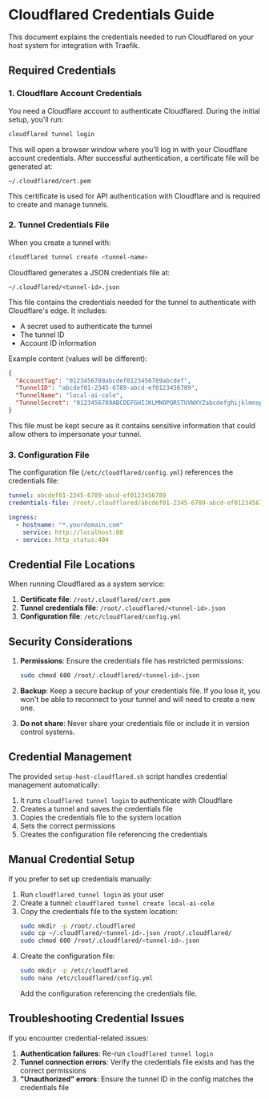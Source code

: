 # Cloudflared Credentials Guide

This document explains the credentials needed to run Cloudflared on your host system for integration with Traefik.

## Required Credentials

### 1. Cloudflare Account Credentials

You need a Cloudflare account to authenticate Cloudflared. During the initial setup, you'll run:

```bash
cloudflared tunnel login
```

This will open a browser window where you'll log in with your Cloudflare account credentials. After successful authentication, a certificate file will be generated at:

```
~/.cloudflared/cert.pem
```

This certificate is used for API authentication with Cloudflare and is required to create and manage tunnels.

### 2. Tunnel Credentials File

When you create a tunnel with:

```bash
cloudflared tunnel create <tunnel-name>
```

Cloudflared generates a JSON credentials file at:

```
~/.cloudflared/<tunnel-id>.json
```

This file contains the credentials needed for the tunnel to authenticate with Cloudflare's edge. It includes:

- A secret used to authenticate the tunnel
- The tunnel ID
- Account ID information

Example content (values will be different):

```json
{
  "AccountTag": "0123456789abcdef0123456789abcdef",
  "TunnelID": "abcdef01-2345-6789-abcd-ef0123456789",
  "TunnelName": "local-ai-cole",
  "TunnelSecret": "0123456789ABCDEFGHIJKLMNOPQRSTUVWXYZabcdefghijklmnopqrstuvwxyz01=="
}
```

This file must be kept secure as it contains sensitive information that could allow others to impersonate your tunnel.

### 3. Configuration File

The configuration file (`/etc/cloudflared/config.yml`) references the credentials file:

```yaml
tunnel: abcdef01-2345-6789-abcd-ef0123456789
credentials-file: /root/.cloudflared/abcdef01-2345-6789-abcd-ef0123456789.json

ingress:
  - hostname: "*.yourdomain.com"
    service: http://localhost:80
  - service: http_status:404
```

## Credential File Locations

When running Cloudflared as a system service:

1. **Certificate file**: `/root/.cloudflared/cert.pem`
2. **Tunnel credentials file**: `/root/.cloudflared/<tunnel-id>.json`
3. **Configuration file**: `/etc/cloudflared/config.yml`

## Security Considerations

1. **Permissions**: Ensure the credentials file has restricted permissions:
   ```bash
   sudo chmod 600 /root/.cloudflared/<tunnel-id>.json
   ```

2. **Backup**: Keep a secure backup of your credentials file. If you lose it, you won't be able to reconnect to your tunnel and will need to create a new one.

3. **Do not share**: Never share your credentials file or include it in version control systems.

## Credential Management

The provided `setup-host-cloudflared.sh` script handles credential management automatically:

1. It runs `cloudflared tunnel login` to authenticate with Cloudflare
2. Creates a tunnel and saves the credentials file
3. Copies the credentials file to the system location
4. Sets the correct permissions
5. Creates the configuration file referencing the credentials

## Manual Credential Setup

If you prefer to set up credentials manually:

1. Run `cloudflared tunnel login` as your user
2. Create a tunnel: `cloudflared tunnel create local-ai-cole`
3. Copy the credentials file to the system location:
   ```bash
   sudo mkdir -p /root/.cloudflared
   sudo cp ~/.cloudflared/<tunnel-id>.json /root/.cloudflared/
   sudo chmod 600 /root/.cloudflared/<tunnel-id>.json
   ```
4. Create the configuration file:
   ```bash
   sudo mkdir -p /etc/cloudflared
   sudo nano /etc/cloudflared/config.yml
   ```
   Add the configuration referencing the credentials file.

## Troubleshooting Credential Issues

If you encounter credential-related issues:

1. **Authentication failures**: Re-run `cloudflared tunnel login`
2. **Tunnel connection errors**: Verify the credentials file exists and has the correct permissions
3. **"Unauthorized" errors**: Ensure the tunnel ID in the config matches the credentials file
